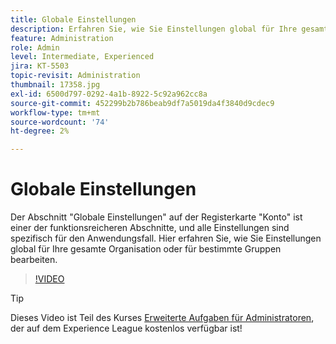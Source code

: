 ```yaml
---
title: Globale Einstellungen
description: Erfahren Sie, wie Sie Einstellungen global für Ihre gesamte Organisation oder für bestimmte Gruppen bearbeiten
feature: Administration
role: Admin
level: Intermediate, Experienced
jira: KT-5503
topic-revisit: Administration
thumbnail: 17358.jpg
exl-id: 6500d797-0292-4a1b-8922-5c92a962cc8a
source-git-commit: 452299b2b786beab9df7a5019da4f3840d9cdec9
workflow-type: tm+mt
source-wordcount: '74'
ht-degree: 2%

---
```


# Globale Einstellungen

Der Abschnitt &quot;Globale Einstellungen&quot; auf der Registerkarte &quot;Konto&quot; ist einer der funktionsreicheren Abschnitte, und alle Einstellungen sind spezifisch für den Anwendungsfall. Hier erfahren Sie, wie Sie Einstellungen global für Ihre gesamte Organisation oder für bestimmte Gruppen bearbeiten.

>[!VIDEO](https://video.tv.adobe.com/v/3412507?quality=12&learn=on&hidetitle=true)

>[!TIP]
>
>Dieses Video ist Teil des Kurses [Erweiterte Aufgaben für Administratoren](https://experienceleague.adobe.com/?recommended=Sign-A-1-2020.1), der auf dem Experience League kostenlos verfügbar ist!
